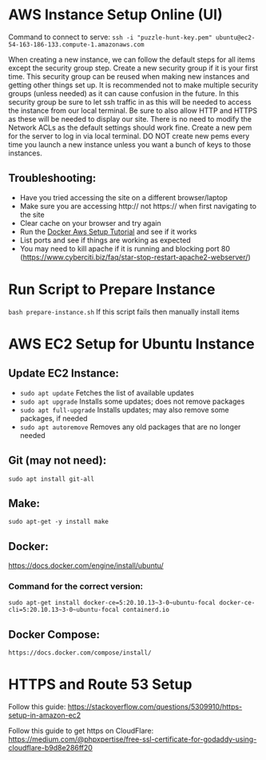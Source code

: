 # AWS Instance Setup Online (UI)

Command to connect to serve:
`ssh -i "puzzle-hunt-key.pem" ubuntu@ec2-54-163-186-133.compute-1.amazonaws.com`

When creating a new instance, we can follow the default steps for all items except the security group step. Create a new security group if it is your first time. This security group can be reused when making new instances and getting other things set up. It is recommended not to make multiple security groups (unless needed) as it can cause confusion in the future. In this security group be sure to let ssh traffic in as this will be needed to access the instance from our local terminal. Be sure to also allow HTTP and HTTPS as these will be needed to display our site. There is no need to modify the Network ACLs as the default settings should work fine. Create a new pem for the server to log in via local terminal. DO NOT create new pems every time you launch a new instance unless you want a bunch of keys to those instances. 

## Troubleshooting: 
- Have you tried accessing the site on a different browser/laptop
- Make sure you are accessing http:// not https:// when first navigating to the site  
- Clear cache on your browser and try again 
- Run the [Docker Aws Setup Tutorial](https://docs.aws.amazon.com/AmazonECS/latest/developerguide/docker-basics.html) and see if it works 
- List ports and see if things are working as expected
- You may need to kill apache if it is running and blocking port 80 (https://www.cyberciti.biz/faq/star-stop-restart-apache2-webserver/)

# Run Script to Prepare Instance
`bash prepare-instance.sh`
If this script fails then manually install items

# AWS EC2 Setup for Ubuntu Instance
## Update EC2 Instance: 
- `sudo apt update` Fetches the list of available updates
- `sudo apt upgrade` Installs some updates; does not remove packages
- `sudo apt full-upgrade`  Installs updates; may also remove some packages, if needed
- `sudo apt autoremove`    Removes any old packages that are no longer needed

## Git (may not need): 
`sudo apt install git-all`

## Make:
`sudo apt-get -y install make`

## Docker: 
		
https://docs.docker.com/engine/install/ubuntu/

### Command for the correct version:

`sudo apt-get install docker-ce=5:20.10.13~3-0~ubuntu-focal docker-ce-cli=5:20.10.13~3-0~ubuntu-focal containerd.io`

## Docker Compose: 
`https://docs.docker.com/compose/install/`


# HTTPS and Route 53 Setup

Follow this guide: https://stackoverflow.com/questions/5309910/https-setup-in-amazon-ec2

Follow this guide to get https on CloudFlare: https://medium.com/@phpxpertise/free-ssl-certificate-for-godaddy-using-cloudflare-b9d8e286ff20